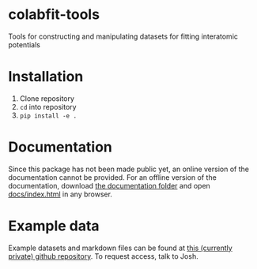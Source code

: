 # colabfit-tools
Tools for constructing and manipulating datasets for fitting interatomic potentials

# Installation
1. Clone repository
2. `cd` into repository
3. `pip install -e .`

# Documentation
Since this package has not been made public yet, an online version of the documentation cannot be provided. For an offline version of the documentation, download [the documentation folder](docs) and open [docs/index.html](docs/index.html) in any browser.

# Example data
Example datasets and markdown files can be found at [this (currently private) github repository](https://github.com/jvita/colabfit/tree/tools/data/formatted). To request access, talk to Josh.
